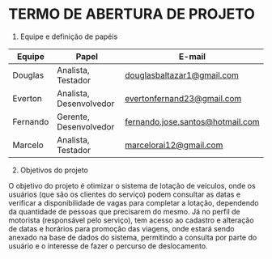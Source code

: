 # TERMO DE ABERTURA DE PROJETO

1. Equipe e definição de papéis

Equipe | Papel | E-mail
-- | -- | --
Douglas | Analista, Testador | douglasbaltazar1@gmail.com
Everton | Analista, Desenvolvedor | evertonfernand23@gmail.com
Fernando | Gerente, Desenvolvedor | fernando.jose.santos@hotmail.com
Marcelo |Analista, Testador | marcelorai12@gmail.com

2. Objetivos do projeto

O objetivo do projeto é otimizar o sistema de lotação de veículos, onde os usuários (que são os clientes do serviço) podem consultar as datas e verificar a disponibilidade de vagas para completar a lotação, dependendo da quantidade de pessoas que precisarem do mesmo. Já no perfil de motorista (responsável pelo serviço), tem acesso ao cadastro e alteração de datas e horários para promoção das viagens, onde estará sendo anexado na base de dados do sistema, permitindo a consulta por parte do usuário e o interesse de fazer o percurso de deslocamento.
